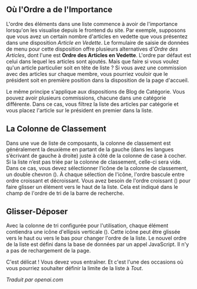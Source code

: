 <!-- Filename: Help6.x:List_Ordering  / Display title: Ordre des listes  -->

## Où l'Ordre a de l'Importance

L'ordre des éléments dans une liste commence à avoir de l'importance lorsqu'on les visualise depuis le frontend du site. Par exemple, supposons que vous avez un certain nombre d'articles en vedette que vous présentez dans une disposition *Article en Vedette*. Le formulaire de saisie de données de menu pour cette disposition offre plusieurs alternatives d'*Ordre des Articles*, dont l'une est **Ordre des Articles en Vedette**. L'ordre par défaut est celui dans lequel les articles sont ajoutés. Mais que faire si vous voulez qu'un article particulier soit en tête de liste ? Si vous avez une commission avec des articles sur chaque membre, vous pourriez vouloir que le président soit en première position dans la disposition de la page d'accueil.

Le même principe s'applique aux dispositions de Blog de Catégorie. Vous pouvez avoir plusieurs commissions, chacune dans une catégorie différente. Dans ce cas, vous filtrez la liste des articles par catégorie et vous placez l'article sur le président en premier dans la liste.

## La Colonne de Classement

Dans une vue de liste de composants, la colonne de classement est généralement la deuxième en partant de la gauche (dans les langues s’écrivant de gauche à droite) juste à côté de la colonne de case à cocher. Si la liste n’est pas triée par la colonne de classement, celle-ci sera vide. Dans ce cas, vous devez sélectionner l’icône de la colonne de classement, un double chevron (<span class="ms-1 icon-sort"></span>). À chaque sélection de l'icône, l'ordre bascule entre ordre croissant et décroissant. Vous avez besoin de l'ordre croissant (<span class="ms-1 icon-caret-up"></span>) pour faire glisser un élément vers le haut de la liste. Cela est indiqué dans le champ de l'ordre de tri de la barre de recherche.

## Glisser-Déposer

Avec la colonne de tri configurée pour l'utilisation, chaque élément contiendra une icône d'ellipsis verticale (<span class="icon-ellipsis-v"></span>). Cette icône peut être glissée vers le haut ou vers le bas pour changer l'ordre de la liste. Le nouvel ordre de la liste est défini dans la base de données par un appel JavaScript. Il n'y a pas de rechargement de la page.

C'est délicat ! Vous devez vous entraîner. Et c'est l'une des occasions où vous pourriez souhaiter définir la limite de la liste à *Tout*.

*Traduit par openai.com*

